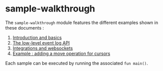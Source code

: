 # sample-walkthrough

The `sample-walkthrough` module features the different examples shown in these documents :

1. [Introduction and basics](../echo/README.md)
2. [The low-level event log API](../echo-core/README.md)
3. [Integrations and websockets](../echo-transport/README.md)
4. [Example : adding a move operation for cursors](../markdown/README.md)

Each sample can be executed by running the associated `fun main()`.
